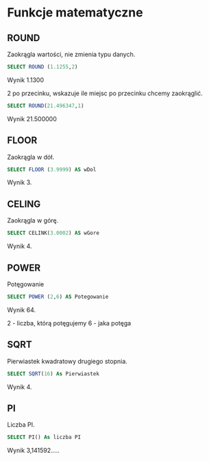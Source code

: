 # Funkcje matematyczne

## ROUND 

Zaokrągla wartości, nie zmienia typu danych.

```sql
SELECT ROUND (1.1255,2)
```
Wynik 1.1300 

2 po przecinku, wskazuje ile miejsc po przecinku chcemy zaokrąglić.

```sql
SELECT ROUND(21.496347,1)
```
Wynik 21.500000

## FLOOR

Zaokrągla w dół.

```sql
SELECT FLOOR (3.9999) AS wDol
```
Wynik 3.

## CELING 

Zaokrągla w górę.

```sql
SELECT CELINK(3.0002) AS wGore
```
Wynik 4.

## POWER

Potęgowanie

```sql
SELECT POWER (2,6) AS Potegowanie
```
Wynik 64. 

2 - liczba, którą potęgujemy
6 - jaka potęga

## SQRT 

Pierwiastek kwadratowy drugiego stopnia.

```sql
SELECT SQRT(16) As Pierwiastek 
```
Wynik 4.

## PI

Liczba PI.

```sql
SELECT PI() As liczba PI
```

Wynik 3,141592.....